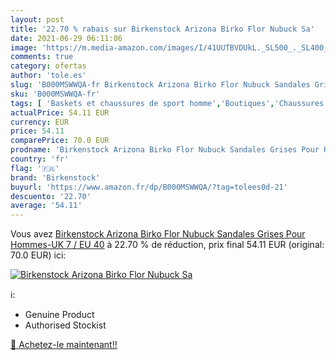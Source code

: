 ```yaml
---
layout: post
title: '22.70 % rabais sur Birkenstock Arizona Birko Flor Nubuck Sa'
date: 2021-06-29 06:11:06
image: 'https://m.media-amazon.com/images/I/41UUTBVDUkL._SL500_._SL400_.jpg'
comments: true
category: ofertas
author: 'tole.es'
slug: 'B000MSWWQA-fr Birkenstock Arizona Birko Flor Nubuck Sandales Grises Pour...'
sku: 'B000MSWWQA-fr'
tags: [ 'Baskets et chaussures de sport homme','Boutiques','Chaussures','Chaussures et Sacs','Chaussures homme','Custom Stores','Mules et sabots homme','birkenstock', ]
actualPrice: 54.11 EUR
currency: EUR
price: 54.11
comparePrice: 70.0 EUR
prodname: 'Birkenstock Arizona Birko Flor Nubuck Sandales Grises Pour Hommes-UK 7 / EU 40'
country: 'fr'
flag: '🇫🇷'
brand: 'Birkenstock'
buyurl: 'https://www.amazon.fr/dp/B000MSWWQA/?tag=tolees0d-21'
descuento: '22.70'
average: '54.11'
---
```


Vous avez [Birkenstock Arizona Birko Flor Nubuck Sandales Grises Pour Hommes-UK 7 / EU 40](https://www.amazon.fr/dp/B000MSWWQA/?tag=tolees0d-21)  à  22.70 % de réduction, prix final  54.11 EUR (original: 70.0 EUR) ici:

[![Birkenstock Arizona Birko Flor Nubuck Sa](https://m.media-amazon.com/images/I/41UUTBVDUkL._SL500_._SL400_.jpg)](https://www.amazon.fr/dp/B000MSWWQA/?tag=tolees0d-21)

ℹ️:

- Genuine Product
- Authorised Stockist

[🛒 Achetez-le maintenant!!](https://www.amazon.fr/dp/B000MSWWQA/?tag=tolees0d-21)
